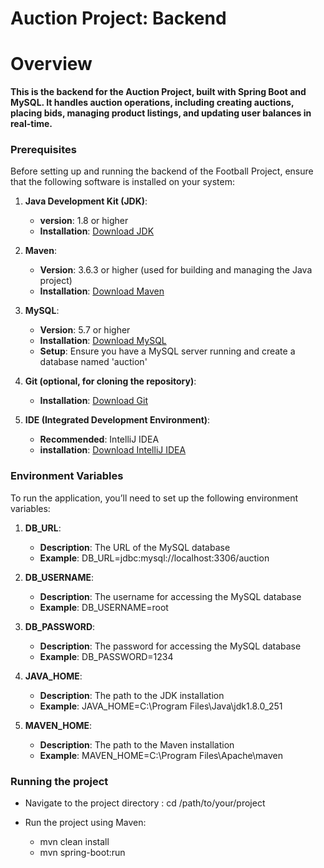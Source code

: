 # Auction Project: Backend

# Overview 
**This is the backend for the Auction Project, built with Spring Boot and MySQL. It handles auction operations, including creating auctions, placing bids, managing product listings, and updating user balances in real-time.**

### Prerequisites
Before setting up and running the backend of the Football Project, ensure that the following software is installed on your system:

1. **Java Development Kit (JDK)**:
   
    - **version**: 1.8 or higher
    - **Installation**: [Download JDK](https://www.oracle.com/java/technologies/downloads/?er=221886)
      
2. **Maven**:

   - **Version**: 3.6.3 or higher (used for building and managing the Java project)
   - **Installation**: [Download Maven](https://maven.apache.org/download.cgi)

3. **MySQL**:
   
   - **Version**: 5.7 or higher
   - **Installation**: [Download MySQL](https://dev.mysql.com/downloads/installer)
   - **Setup**: Ensure you have a MySQL server running and create a database named 'auction'

4. **Git (optional, for cloning the repository)**:
   
   - **Installation**: [Download Git](https://git-scm.com/downloads)

6. **IDE (Integrated Development Environment)**:
   
   - **Recommended**: IntelliJ IDEA
   - **installation**: [Download IntelliJ IDEA](https://www.jetbrains.com/idea/download/?section=windows)

### Environment Variables

To run the application, you’ll need to set up the following environment variables:

1. **DB_URL**:
   - **Description**: The URL of the MySQL database
   - **Example**: DB_URL=jdbc:mysql://localhost:3306/auction

2. **DB_USERNAME**:
   - **Description**: The username for accessing the MySQL database
   - **Example**: DB_USERNAME=root

3. **DB_PASSWORD**:
   - **Description**: The password for accessing the MySQL database
   - **Example**: DB_PASSWORD=1234

4. **JAVA_HOME**:
   - **Description**: The path to the JDK installation
   - **Example**: JAVA_HOME=C:\Program Files\Java\jdk1.8.0_251

5. **MAVEN_HOME**:
   - **Description**: The path to the Maven installation
   - **Example**: MAVEN_HOME=C:\Program Files\Apache\maven

### Running the project

- Navigate to the project directory : cd /path/to/your/project

- Run the project using Maven:
   - mvn clean install
   - mvn spring-boot:run
